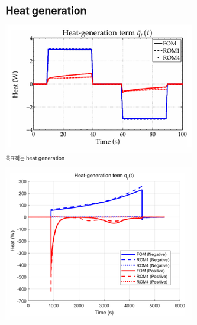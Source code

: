 # Heat generation

![목표하는 reversible heat generation](https://github.com/Igabin/heat-term/blob/main/%ED%99%94%EB%A9%B4%20%EC%BA%A1%EC%B2%98%202025-03-28%20123438.png)
목표하는 heat generation

![전극 표면적 단위 변경, 단위 면적에서 전체 면적으로 체적 변경](https://github.com/Igabin/heat-term/blob/main/%ED%99%94%EB%A9%B4%20%EC%BA%A1%EC%B2%98%202025-03-28%20123457.png)
